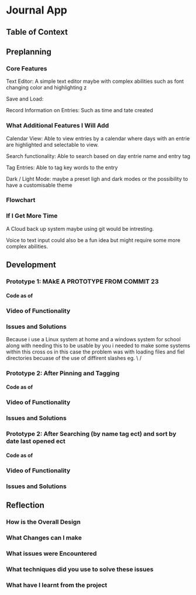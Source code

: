 # Journal App

## Table of Context

## Preplanning

### Core Features

Text Editor:
A simple text editor maybe with complex abilities such as font changing color and highlighting z

Save and Load:

Record Information on Entries:
Such as time and tate created 

### What Additional Features I Will Add

Calendar View: Able to view entries by a calendar where days with an entrie are highlighted and selectable to view.

Search functionality: Able to search based on day entrie name and entry tag

Tag Entries: Able to tag key words to the entry

Dark / Light Mode: maybe a preset ligh and dark modes or the possibility to have a customisable theme

### Flowchart

### If I Get More Time

A Cloud back up system maybe using git would be intresting.

Voice to text input could also be a fun idea but might require some more complex abilities.

## Development

### Prototype 1: MAkE A PROTOTYPE FROM COMMIT 23

#### Code as of

### Video of Functionality

### Issues and Solutions
Because i use a Linux system at home and a windows system for school along with needing this to be usable by you i needed to make some systems within this cross os in this case the problem was with loading files and fiel directories becuase of the use of diffirent slashes eg. \ / 

### Prototype 2: After Pinning and Tagging

#### Code as of

### Video of Functionality

### Issues and Solutions

### Prototype 2: After Searching (by name tag ect) and sort by date last opened ect

#### Code as of

### Video of Functionality

### Issues and Solutions

## Reflection

### How is the Overall Design

### What Changes can I make

### What issues were Encountered

### What techniques did you use to solve these issues

### What have I learnt from the project
